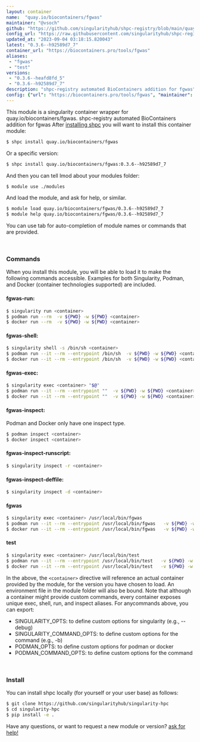```yaml
---
layout: container
name:  "quay.io/biocontainers/fgwas"
maintainer: "@vsoch"
github: "https://github.com/singularityhub/shpc-registry/blob/main/quay.io/biocontainers/fgwas/container.yaml"
config_url: "https://raw.githubusercontent.com/singularityhub/shpc-registry/main/quay.io/biocontainers/fgwas/container.yaml"
updated_at: "2023-09-04 03:18:15.820043"
latest: "0.3.6--h92589d7_7"
container_url: "https://biocontainers.pro/tools/fgwas"
aliases:
 - "fgwas"
 - "test"
versions:
 - "0.3.6--heafd8fd_5"
 - "0.3.6--h92589d7_7"
description: "shpc-registry automated BioContainers addition for fgwas"
config: {"url": "https://biocontainers.pro/tools/fgwas", "maintainer": "@vsoch", "description": "shpc-registry automated BioContainers addition for fgwas", "latest": {"0.3.6--h92589d7_7": "sha256:cb83f12c245f25f5512ea53e10c8065f3c2e8facf2009e61f2250388aff79384"}, "tags": {"0.3.6--heafd8fd_5": "sha256:912312c92a31d147493dc1977ccd48d229a9acc493b347a5029d1fa7a41c28cb", "0.3.6--h92589d7_7": "sha256:cb83f12c245f25f5512ea53e10c8065f3c2e8facf2009e61f2250388aff79384"}, "docker": "quay.io/biocontainers/fgwas", "aliases": {"fgwas": "/usr/local/bin/fgwas", "test": "/usr/local/bin/test"}}
---
```


This module is a singularity container wrapper for quay.io/biocontainers/fgwas.
shpc-registry automated BioContainers addition for fgwas
After [installing shpc](#install) you will want to install this container module:


```bash
$ shpc install quay.io/biocontainers/fgwas
```

Or a specific version:

```bash
$ shpc install quay.io/biocontainers/fgwas:0.3.6--h92589d7_7
```

And then you can tell lmod about your modules folder:

```bash
$ module use ./modules
```

And load the module, and ask for help, or similar.

```bash
$ module load quay.io/biocontainers/fgwas/0.3.6--h92589d7_7
$ module help quay.io/biocontainers/fgwas/0.3.6--h92589d7_7
```

You can use tab for auto-completion of module names or commands that are provided.

<br>

### Commands

When you install this module, you will be able to load it to make the following commands accessible.
Examples for both Singularity, Podman, and Docker (container technologies supported) are included.

#### fgwas-run:

```bash
$ singularity run <container>
$ podman run --rm  -v ${PWD} -w ${PWD} <container>
$ docker run --rm  -v ${PWD} -w ${PWD} <container>
```

#### fgwas-shell:

```bash
$ singularity shell -s /bin/sh <container>
$ podman run --it --rm --entrypoint /bin/sh  -v ${PWD} -w ${PWD} <container>
$ docker run --it --rm --entrypoint /bin/sh  -v ${PWD} -w ${PWD} <container>
```

#### fgwas-exec:

```bash
$ singularity exec <container> "$@"
$ podman run --it --rm --entrypoint ""  -v ${PWD} -w ${PWD} <container> "$@"
$ docker run --it --rm --entrypoint ""  -v ${PWD} -w ${PWD} <container> "$@"
```

#### fgwas-inspect:

Podman and Docker only have one inspect type.

```bash
$ podman inspect <container>
$ docker inspect <container>
```

#### fgwas-inspect-runscript:

```bash
$ singularity inspect -r <container>
```

#### fgwas-inspect-deffile:

```bash
$ singularity inspect -d <container>
```


#### fgwas

```bash
$ singularity exec <container> /usr/local/bin/fgwas
$ podman run --it --rm --entrypoint /usr/local/bin/fgwas   -v ${PWD} -w ${PWD} <container> -c " $@"
$ docker run --it --rm --entrypoint /usr/local/bin/fgwas   -v ${PWD} -w ${PWD} <container> -c " $@"
```


#### test

```bash
$ singularity exec <container> /usr/local/bin/test
$ podman run --it --rm --entrypoint /usr/local/bin/test   -v ${PWD} -w ${PWD} <container> -c " $@"
$ docker run --it --rm --entrypoint /usr/local/bin/test   -v ${PWD} -w ${PWD} <container> -c " $@"
```



In the above, the `<container>` directive will reference an actual container provided
by the module, for the version you have chosen to load. An environment file in the
module folder will also be bound. Note that although a container
might provide custom commands, every container exposes unique exec, shell, run, and
inspect aliases. For anycommands above, you can export:

 - SINGULARITY_OPTS: to define custom options for singularity (e.g., --debug)
 - SINGULARITY_COMMAND_OPTS: to define custom options for the command (e.g., -b)
 - PODMAN_OPTS: to define custom options for podman or docker
 - PODMAN_COMMAND_OPTS: to define custom options for the command

<br>

### Install

You can install shpc locally (for yourself or your user base) as follows:

```bash
$ git clone https://github.com/singularityhub/singularity-hpc
$ cd singularity-hpc
$ pip install -e .
```

Have any questions, or want to request a new module or version? [ask for help!](https://github.com/singularityhub/singularity-hpc/issues)